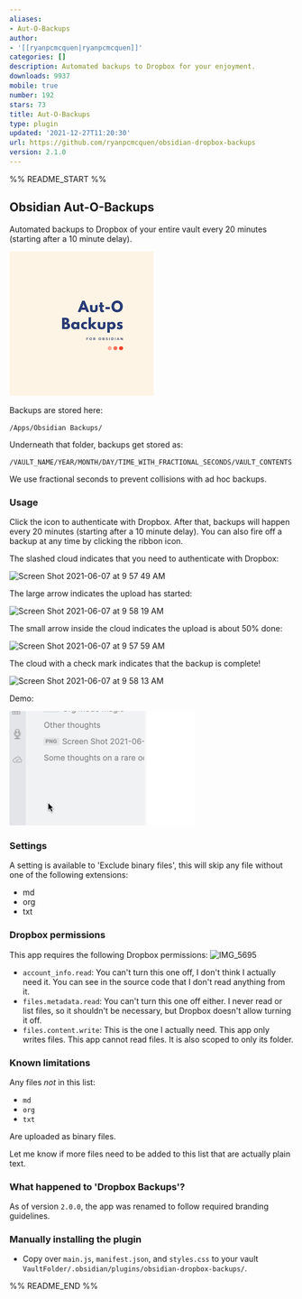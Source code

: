```yaml
---
aliases:
- Aut-O-Backups
author:
- '[[ryanpcmcquen|ryanpcmcquen]]'
categories: []
description: Automated backups to Dropbox for your enjoyment.
downloads: 9937
mobile: true
number: 192
stars: 73
title: Aut-O-Backups
type: plugin
updated: '2021-12-27T11:20:30'
url: https://github.com/ryanpcmcquen/obsidian-dropbox-backups
version: 2.1.0
---
```


%% README_START %%

## Obsidian Aut-O-Backups

Automated backups to Dropbox of your entire vault every 20 minutes (starting after a 10 minute delay).

![Obsidian Aut-O-Backups logo](https://raw.githubusercontent.com/ryanpcmcquen/obsidian-dropbox-backups/HEAD/Aut-O-Backups_256x256.png)

Backups are stored here:

```
/Apps/Obsidian Backups/
```

Underneath that folder, backups get stored as:

```
/VAULT_NAME/YEAR/MONTH/DAY/TIME_WITH_FRACTIONAL_SECONDS/VAULT_CONTENTS
```

We use fractional seconds to prevent collisions with ad hoc backups.

### Usage

Click the icon to authenticate with Dropbox. After that, backups will happen every 20 minutes (starting after a 10 minute delay). You can also fire off a backup at any time by clicking the ribbon icon.

The slashed cloud indicates that you need to authenticate with Dropbox:

<img width="222" alt="Screen Shot 2021-06-07 at 9 57 49 AM" src="https://user-images.githubusercontent.com/772937/121060384-68e7f600-c777-11eb-98df-093799e28eca.png">

The large arrow indicates the upload has started:

<img width="353" alt="Screen Shot 2021-06-07 at 9 58 19 AM" src="https://user-images.githubusercontent.com/772937/121060390-6ab1b980-c777-11eb-8663-86d53f6ad893.png">

The small arrow inside the cloud indicates the upload is about 50% done:

<img width="362" alt="Screen Shot 2021-06-07 at 9 57 59 AM" src="https://user-images.githubusercontent.com/772937/121060385-69808c80-c777-11eb-9251-e6e2a92ddb72.png">

The cloud with a check mark indicates that the backup is complete!

<img width="351" alt="Screen Shot 2021-06-07 at 9 58 13 AM" src="https://user-images.githubusercontent.com/772937/121060387-6a192300-c777-11eb-83de-a6c71c8b71af.png">

Demo:

![Demo](https://github.com/ryanpcmcquen/obsidian-dropbox-backups/raw/master/obsidian-dropbox-backups-demo-v2.gif)

### Settings

A setting is available to 'Exclude binary files', this will skip any file without one of the following extensions:

-   md
-   org
-   txt

### Dropbox permissions

This app requires the following Dropbox permissions:
![IMG_5695](https://user-images.githubusercontent.com/772937/119743485-dbcfa380-be3e-11eb-9872-ffae4c4fa02c.png)

-   `account_info.read`: You can't turn this one off, I don't think I actually need it. You can see in the source code that I don't read anything from it.
-   `files.metadata.read`: You can't turn this one off either. I never read or list files, so it shouldn't be necessary, but Dropbox doesn't allow turning it off.
-   `files.content.write`: This is the one I actually need. This app only writes files. This app cannot read files. It is also scoped to only its folder.

### Known limitations

Any files _not_ in this list:

-   `md`
-   `org`
-   `txt`

Are uploaded as binary files.

Let me know if more files need to be added to this list that are actually plain text.

### What happened to 'Dropbox Backups'?

As of version `2.0.0`, the app was renamed to follow required branding guidelines.

### Manually installing the plugin

-   Copy over `main.js`, `manifest.json`, and `styles.css` to your vault `VaultFolder/.obsidian/plugins/obsidian-dropbox-backups/`.


%% README_END %%